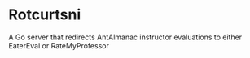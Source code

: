 # Rotcurtsni
A Go server that redirects AntAlmanac instructor evaluations to either EaterEval or RateMyProfessor
